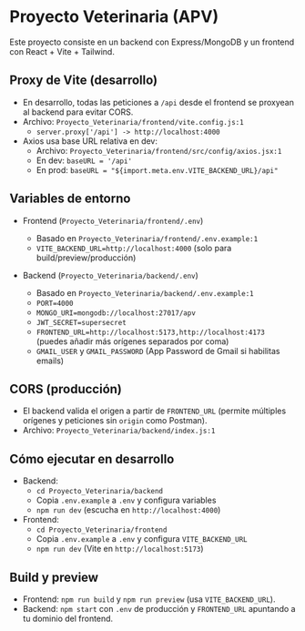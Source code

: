 # Proyecto Veterinaria (APV)

Este proyecto consiste en un backend con Express/MongoDB y un frontend con React + Vite + Tailwind.

## Proxy de Vite (desarrollo)

- En desarrollo, todas las peticiones a `/api` desde el frontend se proxyean al backend para evitar CORS.
- Archivo: `Proyecto_Veterinaria/frontend/vite.config.js:1`
  - `server.proxy['/api'] -> http://localhost:4000`
- Axios usa base URL relativa en dev:
  - Archivo: `Proyecto_Veterinaria/frontend/src/config/axios.jsx:1`
  - En dev: `baseURL = '/api'`
  - En prod: `baseURL = "${import.meta.env.VITE_BACKEND_URL}/api"`

## Variables de entorno

- Frontend (`Proyecto_Veterinaria/frontend/.env`)
  - Basado en `Proyecto_Veterinaria/frontend/.env.example:1`
  - `VITE_BACKEND_URL=http://localhost:4000` (solo para build/preview/producción)

- Backend (`Proyecto_Veterinaria/backend/.env`)
  - Basado en `Proyecto_Veterinaria/backend/.env.example:1`
  - `PORT=4000`
  - `MONGO_URI=mongodb://localhost:27017/apv`
  - `JWT_SECRET=supersecret`
  - `FRONTEND_URL=http://localhost:5173,http://localhost:4173` (puedes añadir más orígenes separados por coma)
  - `GMAIL_USER` y `GMAIL_PASSWORD` (App Password de Gmail si habilitas emails)

## CORS (producción)

- El backend valida el origen a partir de `FRONTEND_URL` (permite múltiples orígenes y peticiones sin `origin` como Postman).
- Archivo: `Proyecto_Veterinaria/backend/index.js:1`

## Cómo ejecutar en desarrollo

- Backend:
  - `cd Proyecto_Veterinaria/backend`
  - Copia `.env.example` a `.env` y configura variables
  - `npm run dev` (escucha en `http://localhost:4000`)
- Frontend:
  - `cd Proyecto_Veterinaria/frontend`
  - Copia `.env.example` a `.env` y configura `VITE_BACKEND_URL`
  - `npm run dev` (Vite en `http://localhost:5173`)

## Build y preview

- Frontend: `npm run build` y `npm run preview` (usa `VITE_BACKEND_URL`).
- Backend: `npm start` con `.env` de producción y `FRONTEND_URL` apuntando a tu dominio del frontend.

